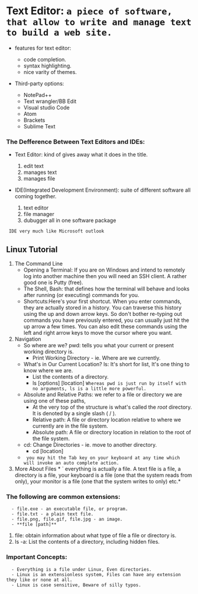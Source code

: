 # Text Editor: `a piece of software, that allow to write and manage text to build a web site.`

- features for text editor:
  * code completion.
  * syntax highlighting.
  * nice varity of themes.
  
  
- Third-party options:
  * NotePad++
  * Text wrangler/BB Edit
  * Visual studio Code
  * Atom
  * Brackets
  * Sublime Text
  
 ### The Defference Between Text Editors and IDEs:
  
  - Text Editor: kind of gives away what it does in the title.
     1. edit text
     2. manages text
     3. manages file
     
  - IDE(Integrated Development Environment): suite of different software all coming together.
      1. text editor 
      2. file manager 
      3. dubugger all in one software package 
   
   ` IDE very much like Microsoft outlook`
   
 ## Linux Tutorial 
  1. The Command Line
     * Opening a Terminal: If you are on Windows and intend to remotely log into another machine then you will need an SSH client. A rather good one is Putty (free).
     * The Shell, Bash: that defines how the terminal will behave and looks after running (or executing) commands for you.
     * Shortcuts:Here's your first shortcut. When you enter commands, they are actually stored in a history. You can traverse this history using the up and down arrow keys. So don't bother re-typing out commands you have previously entered, you can usually just hit the up arrow a few times. You can also edit these commands using the left and right arrow keys to move the cursor where you want.
  2. Navigation
     * So where are we? pwd: tells you what your current or present working directory is.
       - Print Working Directory - ie. Where are we currently.
     * What's in Our Current Location?  ls: It's short for list, It's one thing to know where we are.
       - List the contents of a directory.
       - ls [options] [location]
     `Whereas pwd is just run by itself with no arguments, ls is a little more powerful.` 
     * Absolute and Relative Paths: we refer to a file or directory we are using one of these paths, 
       -  At the very top of the structure is what's called the *root* directory. It is denoted by a single slash ( / ).
       - Relative path: A file or directory location relative to where we currently are in the file system.
       - Absolute path: A file or directory location in relation to the root of the file system.
     * cd: Change Directories - ie. move to another directory.
       - cd [location]
     * ` you may hit the Tab key on your keyboard at any time which will invoke an auto complete action.`
  3. More About Files
    * ` everything is actually a file. A text file is a file, a directory is a file, your keyboard is a file (one that the system reads from only), your monitor is a file (one that the system writes to only) etc.* 
  
 ### The following are common extensions:
      - file.exe - an executable file, or program.
      - file.txt - a plain text file.
      - file.png, file.gif, file.jpg - an image.
      - **file [path]**
      
   1. file: obtain information about what type of file a file or directory is.
   2. ls -a: List the contents of a directory, including hidden files.
   
  ### Important Concepts:
      - Everything is a file under Linux, Even directories.
      - Linux is an extensionless system, Files can have any extension they like or none at all.
      - Linux is case sensitive, Beware of silly typos.
